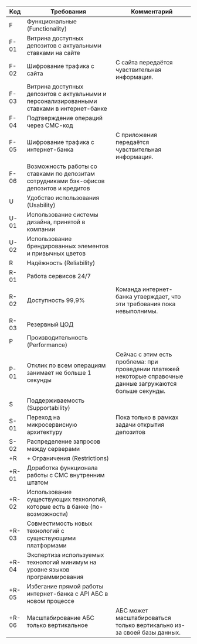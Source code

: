 | Код   | Требования                                                                                 | Комментарий                                                                                                  |
|-------|--------------------------------------------------------------------------------------------|--------------------------------------------------------------------------------------------------------------|
| F     | Функциональные (Functionality)                                                             |                                                                                                              |
| F-01  | Витрина доступных депозитов с актуальными ставками на сайте                                |                                                                                                              |
| F-02  | Шифрование трафика с сайта                                                                 | С сайта передаётся чувствительная информация.                                                                |
| F-03  | Витрина доступных депозитов с актуальными и персонализированными ставками в интернет-банке |                                                                                                              |
| F-04  | Подтверждение операций через СМС-код                                                       |                                                                                                              |
| F-05  | Шифрование трафика с интернет-банка                                                        | С приложения передаётся чувствительная информация.                                                           |
| F-06  | Возможность работы со ставками по депозитам сотрудниками бэк-офисов депозитов и кредитов   |                                                                                                              |
| U     | Удобство использования (Usability)                                                         |                                                                                                              |
| U-01  | Использование системы дизайна, принятой в компании                                         |                                                                                                              |
| U-02  | Использование брендированных элементов и привычных цветов                                  |                                                                                                              |
| R     | Надёжность (Reliability)                                                                   |                                                                                                              |
| R-01  | Работа сервисов 24/7                                                                       |                                                                                                              |
| R-02  | Доступность 99,9%                                                                          | Команда интернет-банка утверждает, что эти требования пока невыполнимы.                                      |
| R-03  | Резервный ЦОД                                                                              |                                                                                                              |
| P     | Производительность (Performance)                                                           |                                                                                                              |
| P-01  | Отклик по всем операциям занимает не больше 1 секунды                                      | Сейчас с этим есть проблема: при проведении платежей некоторые справочные данные загружаются больше секунды. |
| S     | Поддерживаемость (Supportability)                                                          |                                                                                                              |
| S-01  | Переход на микросервисную архитектуру                                                      | Пока только в рамках задачи открытия депозитов                                                               |
| S-02  | Распределение запросов между серверами                                                     |                                                                                                              |
| +R    | + Ограничения (Restrictions)                                                               |                                                                                                              |
| +R-01 | Доработка функционала работы с СМС внутренним штатом                                       |                                                                                                              |
| +R-02 | Использование существующих технологий, которые есть в банке (по-возможности)               |                                                                                                              |
| +R-03 | Совместимость новых технологий с существующими платформами                                 |                                                                                                              |
| +R-04 | Экспертиза используемых технологий минимум на уровне языков программирования               |                                                                                                              |
| +R-05 | Избегание прямой работы интернет-банка с API АБС в новом процессе                          |                                                                                                              |
| +R-06 | Масштабирование АБС только вертикальное                                                    | АБС может масштабироваться только вертикально из-за своей базы данных.                                       |
